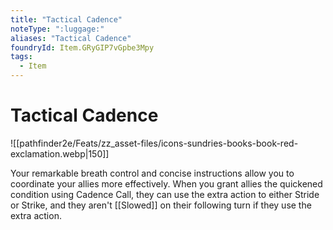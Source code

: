 ```yaml
---
title: "Tactical Cadence"
noteType: ":luggage:"
aliases: "Tactical Cadence"
foundryId: Item.GRyGIP7vGpbe3Mpy
tags:
  - Item
---
```


# Tactical Cadence
![[pathfinder2e/Feats/zz_asset-files/icons-sundries-books-book-red-exclamation.webp|150]]

Your remarkable breath control and concise instructions allow you to coordinate your allies more effectively. When you grant allies the quickened condition using Cadence Call, they can use the extra action to either Stride or Strike, and they aren't [[Slowed]] on their following turn if they use the extra action.
